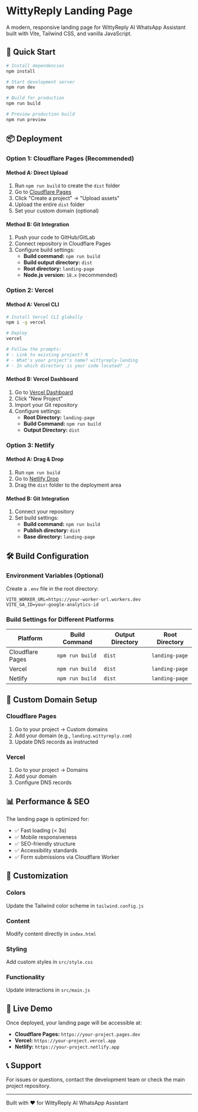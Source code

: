# WittyReply Landing Page

A modern, responsive landing page for WittyReply AI WhatsApp Assistant built with Vite, Tailwind CSS, and vanilla JavaScript.

## 🚀 Quick Start

```bash
# Install dependencies
npm install

# Start development server
npm run dev

# Build for production
npm run build

# Preview production build
npm run preview
```

## 📦 Deployment

### Option 1: Cloudflare Pages (Recommended)

#### Method A: Direct Upload
1. Run `npm run build` to create the `dist` folder
2. Go to [Cloudflare Pages](https://dash.cloudflare.com/pages)
3. Click "Create a project" → "Upload assets"
4. Upload the entire `dist` folder
5. Set your custom domain (optional)

#### Method B: Git Integration
1. Push your code to GitHub/GitLab
2. Connect repository in Cloudflare Pages
3. Configure build settings:
   - **Build command:** `npm run build`
   - **Build output directory:** `dist`
   - **Root directory:** `landing-page`
   - **Node.js version:** `18.x` (recommended)

### Option 2: Vercel

#### Method A: Vercel CLI
```bash
# Install Vercel CLI globally
npm i -g vercel

# Deploy
vercel

# Follow the prompts:
# - Link to existing project? N
# - What's your project's name? wittyreply-landing
# - In which directory is your code located? ./
```

#### Method B: Vercel Dashboard
1. Go to [Vercel Dashboard](https://vercel.com/dashboard)
2. Click "New Project"
3. Import your Git repository
4. Configure settings:
   - **Root Directory:** `landing-page`
   - **Build Command:** `npm run build`
   - **Output Directory:** `dist`

### Option 3: Netlify

#### Method A: Drag & Drop
1. Run `npm run build`
2. Go to [Netlify Drop](https://app.netlify.com/drop)
3. Drag the `dist` folder to the deployment area

#### Method B: Git Integration
1. Connect your repository
2. Set build settings:
   - **Build command:** `npm run build`
   - **Publish directory:** `dist`
   - **Base directory:** `landing-page`

## 🛠️ Build Configuration

### Environment Variables (Optional)
Create a `.env` file in the root directory:
```env
VITE_WORKER_URL=https://your-worker-url.workers.dev
VITE_GA_ID=your-google-analytics-id
```

### Build Settings for Different Platforms

| Platform | Build Command | Output Directory | Root Directory |
|----------|---------------|------------------|----------------|
| Cloudflare Pages | `npm run build` | `dist` | `landing-page` |
| Vercel | `npm run build` | `dist` | `landing-page` |
| Netlify | `npm run build` | `dist` | `landing-page` |

## 🔧 Custom Domain Setup

### Cloudflare Pages
1. Go to your project → Custom domains
2. Add your domain (e.g., `landing.wittyreply.com`)
3. Update DNS records as instructed

### Vercel
1. Go to your project → Domains
2. Add your domain
3. Configure DNS records

## 📊 Performance & SEO

The landing page is optimized for:
- ✅ Fast loading (< 3s)
- ✅ Mobile responsiveness
- ✅ SEO-friendly structure
- ✅ Accessibility standards
- ✅ Form submissions via Cloudflare Worker

## 🎨 Customization

### Colors
Update the Tailwind color scheme in `tailwind.config.js`

### Content
Modify content directly in `index.html`

### Styling
Add custom styles in `src/style.css`

### Functionality
Update interactions in `src/main.js`

## 🔗 Live Demo

Once deployed, your landing page will be accessible at:
- **Cloudflare Pages:** `https://your-project.pages.dev`
- **Vercel:** `https://your-project.vercel.app`
- **Netlify:** `https://your-project.netlify.app`

## 📞 Support

For issues or questions, contact the development team or check the main project repository.

---

Built with ❤️ for WittyReply AI WhatsApp Assistant 